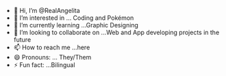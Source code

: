 - 👋 Hi, I’m @RealAngelita
- 👀 I’m interested in ... Coding and Pokémon 
- 🌱 I’m currently learning ...Graphic Designing
- 💞️ I’m looking to collaborate on ...Web and App developing projects in the future 
- 📫 How to reach me ...here
- 😄 Pronouns: ... They/Them
- ⚡ Fun fact: ...Bilingual 

<!---
RealAngelita/RealAngelita is a ✨ special ✨ repository because its `README.md` (this file) appears on your GitHub profile.
You can click the Preview link to take a look at your changes.
--->
